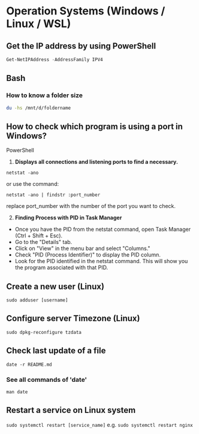 # Operation Systems (Windows / Linux / WSL)

## Get the IP address by using PowerShell
``` PowerShell
Get-NetIPAddress -AddressFamily IPV4
```

## Bash 

### How to know a folder size

```bash
du -hs /mnt/d/foldername
```

## How to check which program is using a port in Windows?

PowerShell

1. **Displays all connections and listening ports to find a necessary.**
```
netstat -ano
```

or use the command:
```
netstat -ano | findstr :port_number
```
replace port_number with the number of the port you want to check.

2.  **Finding Process with PID in Task Manager**
* Once you have the PID from the netstat command, open Task Manager (Ctrl + Shift + Esc).
* Go to the "Details" tab.
* Click on "View" in the menu bar and select "Columns."
* Check "PID (Process Identifier)" to display the PID column.
* Look for the PID identified in the netstat command. This will show you the program associated with that PID.

## Create a new user (Linux)

```sudo adduser [username]```

## Configure server Timezone (Linux)

```sudo dpkg-reconfigure tzdata```

## Check last update of a file

```date -r README.md```

### See all commands of 'date'

```man date```

## Restart a service on Linux system

```sudo systemctl restart [service_name]```
e.g. ```sudo systemctl restart nginx```

